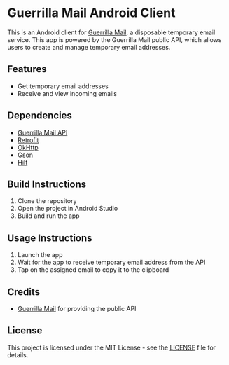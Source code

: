 # Guerrilla Mail Android Client

This is an Android client for [Guerrilla Mail](https://www.guerrillamail.com), a disposable temporary email service. This app is powered by the Guerrilla Mail public API, which allows users to create and manage temporary email addresses.

## Features

- Get temporary email addresses
- Receive and view incoming emails

## Dependencies

- [Guerrilla Mail API](https://www.guerrillamail.com/GuerrillaMailAPI.html)
- [Retrofit](https://square.github.io/retrofit/)
- [OkHttp](https://square.github.io/okhttp/)
- [Gson](https://github.com/google/gson)
- [Hilt](https://dagger.dev/hilt/)

## Build Instructions

1. Clone the repository
2. Open the project in Android Studio
3. Build and run the app

## Usage Instructions

1. Launch the app
2. Wait for the app to receive temporary email address from the API
3. Tap on the assigned email to copy it to the clipboard

## Credits

- [Guerrilla Mail](https://www.guerrillamail.com) for providing the public API

## License

This project is licensed under the MIT License - see the [LICENSE](LICENSE) file for details.